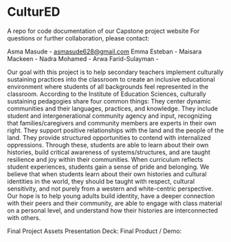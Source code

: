 # CulturED
A repo for code documentation of our Capstone project website
For questions or further collaboration, please contact:

Asma Masude - asmasude628@gmail.com
Emma Esteban - 
Maisara Mackeen - 
Nadra Mohamed -
Arwa Farid-Sulayman -


Our goal with this project is to help secondary teachers implement culturally sustaining practices into the classroom to create an inclusive educational environment where students of all backgrounds feel represented in the classroom. According to the Institute of Education Sciences, culturally sustaining pedagogies share four common things:
They center dynamic communities and their languages, practices, and knowledge.
They include student and intergenerational community agency and input, recognizing that families/caregivers and community members are experts in their own right.
They support positive relationships with the land and the people of the land.
They provide structured opportunities to contend with internalized oppressions.
Through these, students are able to learn about their own histories, build critical awareness of systems/structures, and are taught resilience and joy within their communities. When curriculum reflects student experiences, students gain a sense of pride and belonging. We believe that when students learn about their own histories and cultural identities in the world, they should be taught with respect, cultural sensitivity, and not purely from a western and white-centric perspective. Our hope is to help young adults build identity, have a deeper connection with their peers and their community, are able to engage with class material on a personal level, and understand how their histories are interconnected with others.

Final Project Assets
Presentation Deck: 
Final Product / Demo: 
